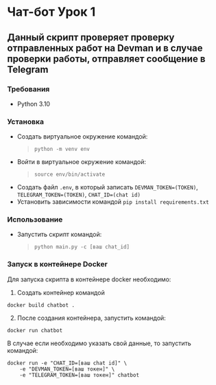 # Чат-бот Урок 1

## Данный скрипт проверяет проверку отправленных работ на Devman и в случае проверки работы, отправляет сообщение в Telegram

### Требования

- Python 3.10

### Установка
- Создать виртуальное окружение командой:
    > `python -m venv env`
- Войти в виртуальное окружение командой:
    > `source env/bin/activate`
- Создать файл `.env`, в который записать `DEVMAN_TOKEN=(TOKEN)`, `TELEGRAM_TOKEN=(TOKEN)`, `CHAT_ID=(chat id)`
- Установить зависимости командой `pip install requirements.txt`

### Использование
- Запустить скрипт командой:
    > `python main.py -c [ваш chat_id]`

### Запуск в контейнере Docker

Для запуска скрипта в контейнере docker необходимо:

1. Создать контейнер командой 
  ```commandline
  docker build chatbot .
  ```
2. После создания контейнера, запустить командой:
```commandline
docker run chatbot
```
В случае если необходимо указать свой данные, то запустить командой:
```commandline
docker run -e "CHAT_ID=[ваш chat id]" \
    -e "DEVMAN_TOKEN=[ваш токен]" \
    -e "TELEGRAM_TOKEN=[ваш токен]" chatbot
```
